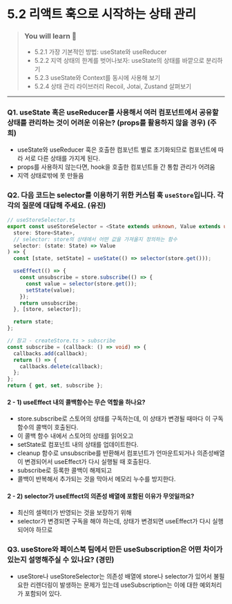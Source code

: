 # 5.2 리액트 훅으로 시작하는 상태 관리

> ### You will learn 📝
>- 5.2.1 가장 기본적인 방법: useState와 useReducer
>- 5.2.2 지역 상태의 한계를 벗어나보자: useState의 상태를 바깥으로 분리하기
>- 5.2.3 useState와 Context를 동시에 사용해 보기
>- 5.2.4 상태 관리 라이브러리 Recoil, Jotai, Zustand 살펴보기

---

### Q1. useState 혹은 useReducer를 사용해서 여러 컴포넌트에서 공유할 상태를 관리하는 것이 어려운 이유는? (props를 활용하지 않을 경우) (주희)
- useState와 useReducer 훅은 호출한 컴포넌트 별로 초기화되므로 컴포넌트에 따라 서로 다른 상태를 가지게 된다.
- props를 사용하지 않는다면, hook을 호출한 컴포넌트들 간 통합 관리가 어려움
- 지역 상태로밖에 못 만들음

### Q2. 다음 코드는 selector를 이용하기 위한 커스텀 훅 `useStore`입니다. 각각의 질문에 대답해 주세요. (유진)
```ts
// useStoreSelector.ts
export const useStoreSelector = <State extends unknown, Value extends unknown>(
  store: Store<State>,
  // selector: store의 상태에서 어떤 값을 가져올지 정의하는 함수
  selector: (state: State) => Value
) => {
  const [state, setState] = useState(() => selector(store.get()));

  useEffect(() => {
    const unsubscribe = store.subscribe(() => {
      const value = selector(store.get());
      setState(value);
    });
    return unsubscribe;
  }, [store, selector]);

  return state;
};

// 참고 - createStore.ts > subscribe
const subscribe = (callback: () => void) => {
  callbacks.add(callback);
  return () => {
    callbacks.delete(callback);
  };
};
return { get, set, subscribe };
```
#### 2 - 1) useEffect 내의 콜백함수는 무슨 역할을 하나요?
- store.subscribe로 스토어의 상태를 구독하는데, 이 상태가 변경될 때마다 이 구독함수의 콜백이 호출된다.
- 이 콜백 함수 내에서 스토어의 상태를 읽어오고
- setState로 컴포넌트 내의 상태를 업데이트한다.
- cleanup 함수로 unsubscribe를 반환해서 컴포넌트가 언마운트되거나 의존성배열이 변경되어서 useEffect가 다시 실행될 때 호출된다.
- subscribe로 등록한 콜백이 해제되고
- 콜백이 반복해서 추가되는 것을 막아서 메모리 누수를 방지한다.

#### 2 - 2) selector가 useEffect의 의존성 배열에 포함된 이유가 무엇일까요?
- 최신의 셀렉터가 반영되는 것을 보장하기 위해
- selector가 변경되면 구독을 해야 하는데, 상태가 변경되면 useEffect가 다시 실행되어야 하므로

### Q3. useStore와 페이스북 팀에서 만든 useSubscription은 어떤 차이가 있는지 설명해주실 수 있나요? (경민)
- useStore나 useStoreSelector는 의존성 배열에 store나 selector가 있어서 불필요한 리렌더링이 발생하는 문제가 있는데 useSubscription는 이에 대한 예외처리가 포함되어 있다.
